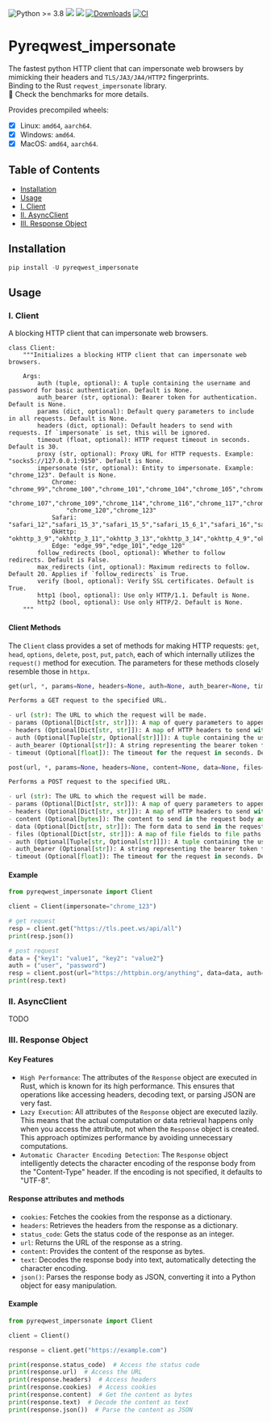 ![Python >= 3.8](https://img.shields.io/badge/python->=3.8-red.svg) [![](https://badgen.net/github/release/deedy5/pyreqwest-impersonate)](https://github.com/deedy5/pyreqwest-impersonate/releases) [![](https://badge.fury.io/py/pyreqwest_impersonate.svg)](https://pypi.org/project/pyreqwest_impersonate) [![Downloads](https://static.pepy.tech/badge/pyreqwest_impersonate/week)](https://pepy.tech/project/pyreqwest_impersonate) [![CI](https://github.com/deedy5/pyreqwest-impersonate/actions/workflows/CI.yml/badge.svg?branch=main)](https://github.com/deedy5/pyreqwest-impersonate/actions/workflows/CI.yml)
# Pyreqwest_impersonate

The fastest python HTTP client that can impersonate web browsers by mimicking their headers and `TLS/JA3/JA4/HTTP2` fingerprints.</br>
Binding to the Rust `reqwest_impersonate` library.</br>
🏁 Check the benchmarks for more details.


Provides precompiled wheels:
- [x] Linux:  `amd64`, `aarch64`.
- [x] Windows: `amd64`.
- [x] MacOS:  `amd64`, `aarch64`.

## Table of Contents

- [Installation](#installation)
- [Usage](#usage)
 - [I. Client](#i-client)
 - [II. AsyncClient](#ii-asyncclient)
 - [III. Response Object](#iii-response-object)


## Installation

```python
pip install -U pyreqwest_impersonate
```

## Usage
### I. Client

A blocking HTTP client that can impersonate web browsers.
```python3
class Client:
    """Initializes a blocking HTTP client that can impersonate web browsers.
    
    Args:
        auth (tuple, optional): A tuple containing the username and password for basic authentication. Default is None.
        auth_bearer (str, optional): Bearer token for authentication. Default is None.
        params (dict, optional): Default query parameters to include in all requests. Default is None.
        headers (dict, optional): Default headers to send with requests. If `impersonate` is set, this will be ignored.
        timeout (float, optional): HTTP request timeout in seconds. Default is 30.
        proxy (str, optional): Proxy URL for HTTP requests. Example: "socks5://127.0.0.1:9150". Default is None.
        impersonate (str, optional): Entity to impersonate. Example: "chrome_123". Default is None.
            Chrome: "chrome_99","chrome_100","chrome_101","chrome_104","chrome_105","chrome_106","chrome_108", 
                "chrome_107","chrome_109","chrome_114","chrome_116","chrome_117","chrome_118","chrome_119", 
                "chrome_120","chrome_123"
            Safari: "safari_12","safari_15_3","safari_15_5","safari_15_6_1","safari_16","safari_16_5","safari_17_2_1"
            OkHttp: "okhttp_3_9","okhttp_3_11","okhttp_3_13","okhttp_3_14","okhttp_4_9","okhttp_4_10","okhttp_5"
            Edge: "edge_99","edge_101","edge_120"
        follow_redirects (bool, optional): Whether to follow redirects. Default is False.
        max_redirects (int, optional): Maximum redirects to follow. Default 20. Applies if `follow_redirects` is True.
        verify (bool, optional): Verify SSL certificates. Default is True.
        http1 (bool, optional): Use only HTTP/1.1. Default is None.
        http2 (bool, optional): Use only HTTP/2. Default is None.
    """
```

#### Client Methods

The `Client` class provides a set of methods for making HTTP requests: `get`, `head`, `options`, `delete`, `post`, `put`, `patch`, each of which internally utilizes the `request()` method for execution. The parameters for these methods closely resemble those in `httpx`.
```python
get(url, *, params=None, headers=None, auth=None, auth_bearer=None, timeout=None)

Performs a GET request to the specified URL.

- url (str): The URL to which the request will be made.
- params (Optional[Dict[str, str]]): A map of query parameters to append to the URL. Default is None.
- headers (Optional[Dict[str, str]]): A map of HTTP headers to send with the request. Default is None.
- auth (Optional[Tuple[str, Optional[str]]]): A tuple containing the username and an optional password for basic authentication. Default is None.
- auth_bearer (Optional[str]): A string representing the bearer token for bearer token authentication. Default is None.
- timeout (Optional[float]): The timeout for the request in seconds. Default is 30.
```
```python
post(url, *, params=None, headers=None, content=None, data=None, files=None, auth=None, auth_bearer=None, timeout=None)

Performs a POST request to the specified URL.

- url (str): The URL to which the request will be made.
- params (Optional[Dict[str, str]]): A map of query parameters to append to the URL. Default is None.
- headers (Optional[Dict[str, str]]): A map of HTTP headers to send with the request. Default is None.
- content (Optional[bytes]): The content to send in the request body as bytes. Default is None.
- data (Optional[Dict[str, str]]): The form data to send in the request body. Default is None.
- files (Optional[Dict[str, str]]): A map of file fields to file paths to be sent as multipart/form-data. Default is None.
- auth (Optional[Tuple[str, Optional[str]]]): A tuple containing the username and an optional password for basic authentication. Default is None.
- auth_bearer (Optional[str]): A string representing the bearer token for bearer token authentication. Default is None.
- timeout (Optional[float]): The timeout for the request in seconds. Default is 30.
```

#### Example

```python
from pyreqwest_impersonate import Client

client = Client(impersonate="chrome_123")

# get request
resp = client.get("https://tls.peet.ws/api/all")
print(resp.json())

# post request
data = {"key1": "value1", "key2": "value2"}
auth = ("user", "password")
resp = client.post(url="https://httpbin.org/anything", data=data, auth=auth)
print(resp.text)
```
### II. AsyncClient

TODO

### III. Response Object

#### Key Features

- `High Performance`: The attributes of the `Response` object are executed in Rust, which is known for its high performance. This ensures that operations like accessing headers, decoding text, or parsing JSON are very fast.
- `Lazy Execution`: All attributes of the `Response` object are executed lazily. This means that the actual computation or data retrieval happens only when you access the attribute, not when the `Response` object is created. This approach optimizes performance by avoiding unnecessary computations.
- `Automatic Character Encoding Detection`: The `Response` object intelligently detects the character encoding of the response body from the "Content-Type" header. If the encoding is not specified, it defaults to "UTF-8".

#### Response attributes and methods

- `cookies`: Fetches the cookies from the response as a dictionary.
- `headers`: Retrieves the headers from the response as a dictionary.
- `status_code`: Gets the status code of the response as an integer.
- `url`: Returns the URL of the response as a string.
- `content`: Provides the content of the response as bytes.
- `text`: Decodes the response body into text, automatically detecting the character encoding.
- `json()`: Parses the response body as JSON, converting it into a Python object for easy manipulation.

#### Example

```python
from pyreqwest_impersonate import Client

client = Client()

response = client.get("https://example.com")

print(response.status_code)  # Access the status code
print(response.url)  # Access the URL
print(response.headers)  # Access headers
print(response.cookies)  # Access cookies
print(response.content)  # Get the content as bytes
print(response.text)  # Decode the content as text
print(response.json())  # Parse the content as JSON
```
